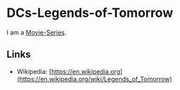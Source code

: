 # DCs-Legends-of-Tomorrow

I am a [Movie-Series](200300003.md).

## Links

- Wikipedia: [https://en.wikipedia.org](https://en.wikipedia.org/wiki/Legends_of_Tomorrow)
